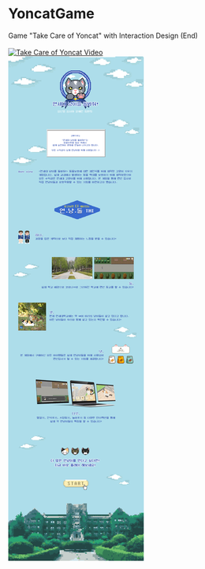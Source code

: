 # YoncatGame
Game "Take Care of Yoncat" with Interaction Design (End)
<br>
<br>
[![Take Care of Yoncat Video](https://img.youtube.com/vi/1w05MwLc3LY/0.jpg)](https://www.youtube.com/watch?v=1w05MwLc3LY&feature=youtu.be "연세대 냥이를 돌봐줘!")
<br>
![take_care_of_yoncat_introduction](play_images/take_care_of_yoncat.png)

